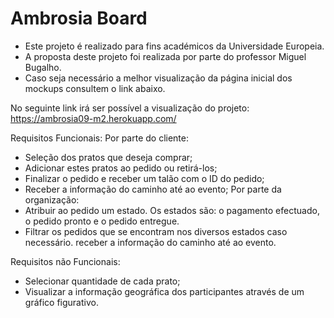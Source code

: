  Ambrosia Board
 ==============
 
* Este projeto é realizado para fins académicos da Universidade Europeia. 
* A proposta deste projeto foi realizada por parte do professor Miguel Bugalho.
* Caso seja necessário a melhor visualização da página inicial dos mockups consultem o link abaixo.

No seguinte link irá ser possível a visualização do projeto:
https://ambrosia09-m2.herokuapp.com/


Requisitos Funcionais:
	Por parte do cliente:
*	Seleção dos pratos que deseja comprar;
*	Adicionar estes pratos ao pedido ou retirá-los;
*	Finalizar o pedido e receber um talão com o ID do pedido;
*	Receber a informação do caminho até ao evento;
Por parte da organização:
*	Atribuir ao pedido um estado. Os estados são: o pagamento efectuado, o pedido pronto e o pedido entregue. 
*	Filtrar os pedidos que se encontram nos diversos estados caso necessário. 
receber a informação do caminho até ao evento.

Requisitos não Funcionais:
*	Selecionar quantidade de cada prato;
*	Visualizar a informação geográfica dos participantes através de um gráfico figurativo.









